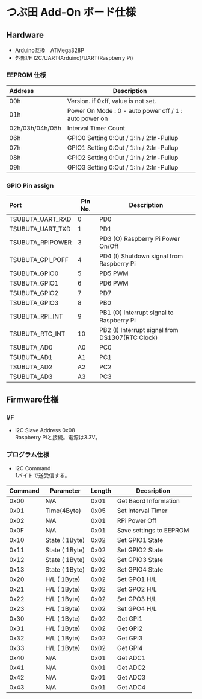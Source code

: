 # つぶ田 Add-On ボード仕様
## Hardware
* Arduino互換　ATMega328P
* 外部I/F
 I2C/UART(Arduino)/UART(Raspberry Pi)

### EEPROM 仕様
|Address|Description|
|:------|-----|
|00h              | Version. if 0xff, value is not set.|
|01h              | Power On Mode : 0 - auto power off / 1 : auto power on |  
|02h/03h/04h/05h  | Interval Timer Count |
|06h              | GPIO0 Setting 0:Out / 1:In / 2:In-Pullup |
|07h              | GPIO1 Setting 0:Out / 1:In / 2:In-Pullup |
|08h              | GPIO2 Setting 0:Out / 1:In / 2:In-Pullup |
|09h              | GPIO3 Setting 0:Out / 1:In / 2:In-Pullup |

### GPIO Pin assign
|Port|Pin No.|Description|
|:---|-------|-----------|
|TSUBUTA_UART_RXD  | 0 |  PD0 |
|TSUBUTA_UART_TXD  | 1 |  PD1 |
|TSUBUTA_RPIPOWER  | 3 |  PD3 (O)  Raspberry Pi Power On/Off |
|TSUBUTA_GPI_POFF  | 4 |  PD4 (I) Shutdown signal from Raspberry Pi |
|TSUBUTA_GPIO0     | 5 |  PD5  PWM |
|TSUBUTA_GPIO1     | 6 |  PD6  PWM |
|TSUBUTA_GPIO2     | 7 |  PD7 |
|TSUBUTA_GPIO3     | 8 |  PB0 |
|TSUBUTA_RPI_INT   | 9 |  PB1 (O) Interrupt signal to Raspberry Pi |
|TSUBUTA_RTC_INT   | 10 |  PB2 (I) Interrupt signal from DS1307(RTC Clock) |
|TSUBUTA_AD0       | A0  |  PC0 |
|TSUBUTA_AD1       | A1  |  PC1 |
|TSUBUTA_AD2       | A2  |  PC2 |
|TSUBUTA_AD3       | A3  |  PC3 |

## Firmware仕様


### I/F
* I2C
Slave Address 0x08  
Raspberry Piと接続。電源は3.3V。  

### プログラム仕様
* I2C Command  
1バイトで送受信する。

|Command|Parameter|Length|Decsription|
|:------|---------|------|-----------|
| 0x00 | N/A | 0x01 | Get Baord Information |
| 0x01 | Time(4Byte)| 0x05 | Set Interval Timer |
| 0x02 | N/A | 0x01 | RPi Power Off |
| 0x0F | N/A | 0x01 | Save settings to EEPROM |
| 0x10 | State ( 1Byte) |0x02| Set GPIO1 State|
| 0x11 | State ( 1Byte) |0x02| Set GPIO2 State|
| 0x12 | State ( 1Byte) |0x02| Set GPIO3 State|
| 0x13 | State ( 1Byte) |0x02| Set GPIO4 State|
| 0x20 | H/L ( 1Byte) | 0x02 | Set GPO1 H/L |
| 0x21 | H/L ( 1Byte) | 0x02 | Set GPO2 H/L |
| 0x22 | H/L ( 1Byte) | 0x02 | Set GPO3 H/L |
| 0x23 | H/L ( 1Byte) | 0x02 | Set GPO4 H/L |
| 0x30 | H/L ( 1Byte) | 0x02 | Get GPI1 |
| 0x31 | H/L ( 1Byte) | 0x02 | Get GPI2 |
| 0x32 | H/L ( 1Byte) | 0x02 | Get GPI3 |
| 0x33 | H/L ( 1Byte) | 0x02 | Get GPI4 |
| 0x40 | N/A | 0x01 | Get ADC1 |
| 0x41 | N/A | 0x01 | Get ADC2 |
| 0x42 | N/A | 0x01 | Get ADC3 |
| 0x43 | N/A | 0x01 | Get ADC4 |
